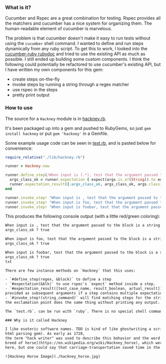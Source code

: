 ### What is it?

Cucumber and Rspec are a great combination for testing. Rspec provides all the matchers and
cucumber has a nice system for organizing them. The human-readable element of cucumber is marvelous.

The problem is that cucumber doesn't make it easy to run tests without using the `cucumber` shell command.
I wanted to define and run steps dynamically from any ruby script. To get this to work, I looked into the
[cucumber-ruby rubydoc](http://www.rubydoc.info/github/cucumber/cucumber-ruby/) and tried to use the existing API
as much as possible. I still ended up building some custom components. I think the following could potentially be refactored to use
cucumber's existing API, but I have written my own components for this gem:

- create steps on-the-fly
- invoke steps by running a string through a regex matcher
- use rspec in the steps
- pretty print output



### How to use

The source for a `Hackney` module is in [hackney.rb](./lib/hackney.rb).

It's been packaged up into a gem and pushed to RubyGems, so just `gem install hackney` or put `gem 'hackney'` in a Gemfile.

Some example usage code can be seen in [test.rb](./test.rb), and is pasted below for convenience:

```ruby
require_relative("./lib/hackney.rb")

runner = Hackney.new

runner.define_step(/When input is (.*), test that the argument passed to the block is a string/) do |args|
  args_class_ok = runner.expectation { expect(args.is_a?(String)).to eq(true) }
  runner.expectation_result([:args_class_ok, args_class_ok, args.class])
end

runner.invoke_step! "When input is , test that the argument passed to the block is a string"
runner.invoke_step! "When input is foo, test that the argument passed to the block is a string"
runner.invoke_step! "When input is foobar, test that the argument passed to the block is a string"

```

This produces the following console output (with a little red/green coloring):

```txt
When input is , test that the argument passed to the block is a string
args_class_ok ? true

When input is foo, test that the argument passed to the block is a string
args_class_ok ? true

When input is foobar, test that the argument passed to the block is a string
args_class_ok ? true
txt

There are few instance methods on `Hackney` that this uses:

- `#define_step(regex, &block)` to define a step
- `#expectation(&blk)` to use rspec's `expect` method inside a step.
- `#expectation_result([test_case_name, result_boolean, actual_result])` is what a step should return. Any number of length-3 arrays can be 
provided as subsequent arguments if a step contains multiple expectations.
- `#invoke_step!(string_command)` will find matching steps for the string, run them, and print the output. Note that `invoke_step` without 
the exclamation point does the same thing without printing any output. 

The `test.rb`. can be run with `ruby`. There is no special shell command that needs to be run. 

### Why is it called Hackney

I like esoteric software names. TDD is kind of like ghostwriting a script. The gem name `ghostwriter` was already taken (it's a pretty cool 
html parsing gem). As early as 1728, 
the term "hack writer" was used to describe this behavior and the word "hack" as an insult. The origins of the insult "hack" are the [Hackney 
breed of horse](https://en.wikipedia.org/wiki/Hackney_horse), which were well-suited to transporting carriages. Maybe the pun should stop 
here, but one could say that carriage-transportation saved time in the olden days just like test automation does today. 

![Hackney Horse Image](./hackney_horse.jpg)
